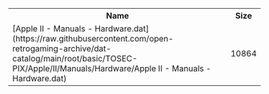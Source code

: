 <table>
<tr><th>Name</th><th>Size</th></tr>
<tr><td>
[Apple II - Manuals - Hardware.dat](https://raw.githubusercontent.com/open-retrogaming-archive/dat-catalog/main/root/basic/TOSEC-PIX/Apple/II/Manuals/Hardware/Apple II - Manuals - Hardware.dat)
</td><td>10864</td></tr>
</table>
